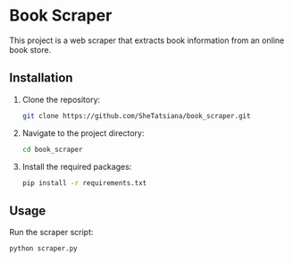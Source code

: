 # Book Scraper

This project is a web scraper that extracts book information from an online book store.

## Installation

1. Clone the repository:
    ```sh
    git clone https://github.com/SheTatsiana/book_scraper.git
    ```

2. Navigate to the project directory:
    ```sh
    cd book_scraper
    ```

3. Install the required packages:
    ```sh
    pip install -r requirements.txt
    ```

## Usage

Run the scraper script:
```sh
python scraper.py

